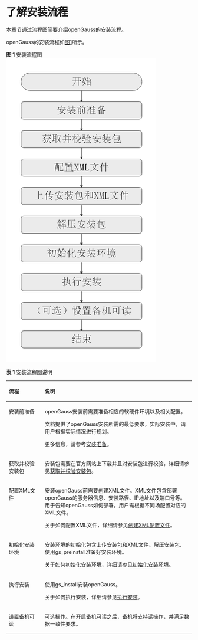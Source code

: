 # 了解安装流程<a name="ZH-CN_TOPIC_0244544039"></a>

本章节通过流程图简要介绍openGauss的安装流程。

openGauss的安装流程如[图1](#zh-cn_topic_0242552150_fig18264185162412)所示。

**图 1**  安装流程图<a name="zh-cn_topic_0242552150_fig18264185162412"></a>  
![](figures/安装流程图.png "安装流程图")

**表 1**  安装流程图说明

<a name="zh-cn_topic_0242552150_zh-cn_topic_0241802562_table4134822101416"></a>
<table><thead align="left"><tr id="zh-cn_topic_0242552150_zh-cn_topic_0241802562_row16134722161419"><th class="cellrowborder" valign="top" width="19.439999999999998%" id="mcps1.2.3.1.1"><p id="zh-cn_topic_0242552150_zh-cn_topic_0241802562_p61348222141"><a name="zh-cn_topic_0242552150_zh-cn_topic_0241802562_p61348222141"></a><a name="zh-cn_topic_0242552150_zh-cn_topic_0241802562_p61348222141"></a>流程</p>
</th>
<th class="cellrowborder" valign="top" width="80.56%" id="mcps1.2.3.1.2"><p id="zh-cn_topic_0242552150_zh-cn_topic_0241802562_p1513482213147"><a name="zh-cn_topic_0242552150_zh-cn_topic_0241802562_p1513482213147"></a><a name="zh-cn_topic_0242552150_zh-cn_topic_0241802562_p1513482213147"></a>说明</p>
</th>
</tr>
</thead>
<tbody><tr id="zh-cn_topic_0242552150_zh-cn_topic_0241802562_row1528811611512"><td class="cellrowborder" valign="top" width="19.439999999999998%" headers="mcps1.2.3.1.1 "><p id="zh-cn_topic_0242552150_zh-cn_topic_0241802562_p192890621511"><a name="zh-cn_topic_0242552150_zh-cn_topic_0241802562_p192890621511"></a><a name="zh-cn_topic_0242552150_zh-cn_topic_0241802562_p192890621511"></a>安装前准备</p>
</td>
<td class="cellrowborder" valign="top" width="80.56%" headers="mcps1.2.3.1.2 "><p id="zh-cn_topic_0242552150_zh-cn_topic_0241802562_p18521261776"><a name="zh-cn_topic_0242552150_zh-cn_topic_0241802562_p18521261776"></a><a name="zh-cn_topic_0242552150_zh-cn_topic_0241802562_p18521261776"></a><span id="zh-cn_topic_0242552150_text9621733114011"><a name="zh-cn_topic_0242552150_text9621733114011"></a><a name="zh-cn_topic_0242552150_text9621733114011"></a>openGauss</span>安装前需要准备相应的软硬件环境以及相关配置。</p>
<p id="zh-cn_topic_0242552150_zh-cn_topic_0241802562_p81361743175813"><a name="zh-cn_topic_0242552150_zh-cn_topic_0241802562_p81361743175813"></a><a name="zh-cn_topic_0242552150_zh-cn_topic_0241802562_p81361743175813"></a>文档提供了<span id="zh-cn_topic_0242552150_text1618917121917"><a name="zh-cn_topic_0242552150_text1618917121917"></a><a name="zh-cn_topic_0242552150_text1618917121917"></a>openGauss</span>安装所需的最低要求，实际安装中，请用户根据实际情况进行规划。</p>
<p id="zh-cn_topic_0242552150_p1855332310214"><a name="zh-cn_topic_0242552150_p1855332310214"></a><a name="zh-cn_topic_0242552150_p1855332310214"></a>更多信息，请参考<a href="安装准备.md#ZH-CN_TOPIC_0244544038">安装准备</a>。</p>
</td>
</tr>
<tr id="zh-cn_topic_0242552150_zh-cn_topic_0241802562_row12410032134912"><td class="cellrowborder" valign="top" width="19.439999999999998%" headers="mcps1.2.3.1.1 "><p id="zh-cn_topic_0242552150_zh-cn_topic_0241802562_p1550017555103"><a name="zh-cn_topic_0242552150_zh-cn_topic_0241802562_p1550017555103"></a><a name="zh-cn_topic_0242552150_zh-cn_topic_0241802562_p1550017555103"></a>获取并校验安装包</p>
</td>
<td class="cellrowborder" valign="top" width="80.56%" headers="mcps1.2.3.1.2 "><p id="zh-cn_topic_0242552150_zh-cn_topic_0241802562_p65001355141017"><a name="zh-cn_topic_0242552150_zh-cn_topic_0241802562_p65001355141017"></a><a name="zh-cn_topic_0242552150_zh-cn_topic_0241802562_p65001355141017"></a>安装包需要在官方网站上下载并且对安装包进行校验，详细请参见<a href="获取并校验安装包.md#ZH-CN_TOPIC_0244544040">获取并校验安装包</a>。</p>
</td>
</tr>
<tr id="zh-cn_topic_0242552150_zh-cn_topic_0241802562_row163283014916"><td class="cellrowborder" valign="top" width="19.439999999999998%" headers="mcps1.2.3.1.1 "><p id="zh-cn_topic_0242552150_zh-cn_topic_0241802562_p2500145511012"><a name="zh-cn_topic_0242552150_zh-cn_topic_0241802562_p2500145511012"></a><a name="zh-cn_topic_0242552150_zh-cn_topic_0241802562_p2500145511012"></a>配置XML文件</p>
</td>
<td class="cellrowborder" valign="top" width="80.56%" headers="mcps1.2.3.1.2 "><p id="zh-cn_topic_0242552150_p137904334"><a name="zh-cn_topic_0242552150_p137904334"></a><a name="zh-cn_topic_0242552150_p137904334"></a>安装openGauss前需要创建XML文件。XML文件包含部署openGauss的服务器信息、安装路径、IP地址以及端口号等。用于告知openGauss如何部署。用户需根据不同场配置对应的XML文件。</p>
<p id="zh-cn_topic_0242552150_zh-cn_topic_0241802562_p12584185173313"><a name="zh-cn_topic_0242552150_zh-cn_topic_0241802562_p12584185173313"></a><a name="zh-cn_topic_0242552150_zh-cn_topic_0241802562_p12584185173313"></a>关于如何配置XML文件，详细请参见<a href="创建XML配置文件.md#ZH-CN_TOPIC_0244544052">创建XML配置文件</a>。</p>
</td>
</tr>
<tr id="zh-cn_topic_0242552150_zh-cn_topic_0241802562_row670315277496"><td class="cellrowborder" valign="top" width="19.439999999999998%" headers="mcps1.2.3.1.1 "><p id="zh-cn_topic_0242552150_zh-cn_topic_0241802562_p11500125541018"><a name="zh-cn_topic_0242552150_zh-cn_topic_0241802562_p11500125541018"></a><a name="zh-cn_topic_0242552150_zh-cn_topic_0241802562_p11500125541018"></a>初始化安装环境</p>
</td>
<td class="cellrowborder" valign="top" width="80.56%" headers="mcps1.2.3.1.2 "><p id="zh-cn_topic_0242552150_zh-cn_topic_0241802562_p050165514102"><a name="zh-cn_topic_0242552150_zh-cn_topic_0241802562_p050165514102"></a><a name="zh-cn_topic_0242552150_zh-cn_topic_0241802562_p050165514102"></a>安装环境的初始化包含上传安装包和XML文件、解压安装包、使用gs_preinstall准备好安装环境。</p>
<p id="zh-cn_topic_0242552150_zh-cn_topic_0241802562_p105401311419"><a name="zh-cn_topic_0242552150_zh-cn_topic_0241802562_p105401311419"></a><a name="zh-cn_topic_0242552150_zh-cn_topic_0241802562_p105401311419"></a>关于如何初始化安装环境，详细请参见<a href="初始化安装环境.md#ZH-CN_TOPIC_0244544059">初始化安装环境</a>。</p>
</td>
</tr>
<tr id="zh-cn_topic_0242552150_zh-cn_topic_0241802562_row143781321144912"><td class="cellrowborder" valign="top" width="19.439999999999998%" headers="mcps1.2.3.1.1 "><p id="zh-cn_topic_0242552150_zh-cn_topic_0241802562_p144519015193"><a name="zh-cn_topic_0242552150_zh-cn_topic_0241802562_p144519015193"></a><a name="zh-cn_topic_0242552150_zh-cn_topic_0241802562_p144519015193"></a>执行安装</p>
</td>
<td class="cellrowborder" valign="top" width="80.56%" headers="mcps1.2.3.1.2 "><p id="zh-cn_topic_0242552150_zh-cn_topic_0241802562_p64458013199"><a name="zh-cn_topic_0242552150_zh-cn_topic_0241802562_p64458013199"></a><a name="zh-cn_topic_0242552150_zh-cn_topic_0241802562_p64458013199"></a>使用gs_install安装openGauss。</p>
<p id="zh-cn_topic_0242552150_zh-cn_topic_0241802562_p1276795720412"><a name="zh-cn_topic_0242552150_zh-cn_topic_0241802562_p1276795720412"></a><a name="zh-cn_topic_0242552150_zh-cn_topic_0241802562_p1276795720412"></a>关于如何执行安装，详细请参见<a href="执行安装.md#ZH-CN_TOPIC_0244544063">执行安装</a>。</p>
</td>
</tr>
<tr id="zh-cn_topic_0242552150_row895121316211"><td class="cellrowborder" valign="top" width="19.439999999999998%" headers="mcps1.2.3.1.1 "><p id="zh-cn_topic_0242552150_p20952181342111"><a name="zh-cn_topic_0242552150_p20952181342111"></a><a name="zh-cn_topic_0242552150_p20952181342111"></a>设置备机可读</p>
</td>
<td class="cellrowborder" valign="top" width="80.56%" headers="mcps1.2.3.1.2 "><p id="zh-cn_topic_0242552150_p4952013202112"><a name="zh-cn_topic_0242552150_p4952013202112"></a><a name="zh-cn_topic_0242552150_p4952013202112"></a>可选操作。在开启备机可读之后，备机将支持读操作，并满足数据一致性要求。</p>
</td>
</tr>
</tbody>
</table>

